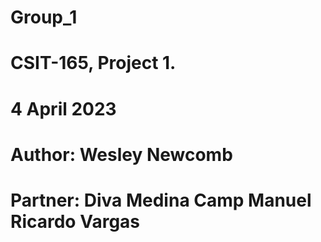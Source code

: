 # Group_1
# CSIT-165, Project 1.
# 4 April 2023
# Author: Wesley Newcomb
# Partner: Diva Medina Camp Manuel Ricardo Vargas
